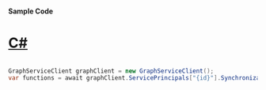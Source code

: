 #### Sample Code
# [C#](#tab/Csharp)

```C#

GraphServiceClient graphClient = new GraphServiceClient();
var functions = await graphClient.ServicePrincipals["{id}"].Synchronization.Jobs["{jobId}"].Schema.Functions.Request().GetAsync();

```